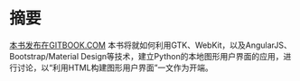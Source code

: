 # 摘要

[本书发布在GITBOOK.COM](https://gnu4cn.gitbooks.io/python-gtk-webkit-guis-howto/content/)
本书将就如何利用GTK、WebKit，以及AngularJS、Bootstrap/Material Design等技术，建立Python的本地图形用户界面的应用，进行讨论，以“利用HTML构建图形用户界面”一文作为开端。
